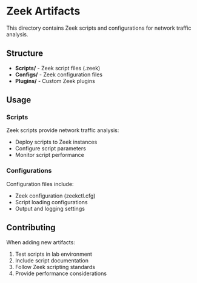 # Zeek Artifacts

This directory contains Zeek scripts and configurations for network traffic analysis.

## Structure

- **Scripts/** - Zeek script files (.zeek)
- **Configs/** - Zeek configuration files
- **Plugins/** - Custom Zeek plugins

## Usage

### Scripts
Zeek scripts provide network traffic analysis:
- Deploy scripts to Zeek instances
- Configure script parameters
- Monitor script performance

### Configurations
Configuration files include:
- Zeek configuration (zeekctl.cfg)
- Script loading configurations
- Output and logging settings

## Contributing

When adding new artifacts:
1. Test scripts in lab environment
2. Include script documentation
3. Follow Zeek scripting standards
4. Provide performance considerations
